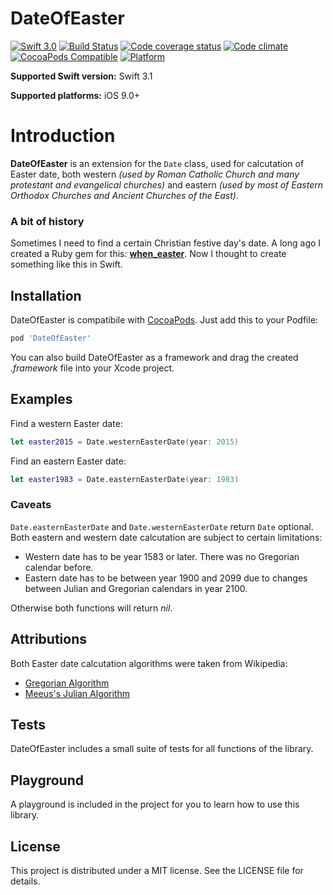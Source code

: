 # DateOfEaster
[![Swift 3.0](https://img.shields.io/badge/Swift-3.1-yellow.svg?style=flat-square)](https://developer.apple.com/swift/) [![Build Status](https://img.shields.io/travis/Loyolny/DateOfEaster/master.svg?style=flat-square)](https://travis-ci.org/Loyolny/DateOfEaster) [![Code coverage status](https://img.shields.io/codecov/c/github/Loyolny/DateOfEaster.svg?style=flat-square)](http://codecov.io/github/Loyolny/DateOfEaster) [![Code climate](https://img.shields.io/codeclimate/github/Loyolny/DateOfEaster.svg?style=flat-square)](https://codeclimate.com/github/Loyolny/DateOfEaster) [![CocoaPods Compatible](https://img.shields.io/cocoapods/v/DateOfEaster.svg?style=flat-square)](https://img.shields.io/cocoapods/v/DateOfEaster) [![Platform](https://img.shields.io/cocoapods/p/DateOfEaster.svg?style=flat-square)](http://cocoadocs.org/docsets/DateOfEaster)

**Supported Swift version:** Swift 3.1

**Supported platforms:** iOS 9.0+

# Introduction
**DateOfEaster** is an extension for the `Date` class, used for calcutation of Easter date, both western _(used by Roman Catholic Church and many protestant and evangelical churches)_ and eastern _(used by most of Eastern Orthodox Churches and Ancient Churches of the East)_.

### A bit of history
Sometimes I need to find a certain Christian festive day's date. A long ago I created a Ruby gem for this: **[when_easter](https://github.com/Loyolny/when_easter)**. Now I thought to create something like this in Swift.

## Installation
DateOfEaster is compatibile with [CocoaPods](http://cocoapods.org/). Just add this to
your Podfile:

```ruby
pod 'DateOfEaster'
```

You can also build DateOfEaster as a framework and drag the created _.framework_ file into your Xcode project.

## Examples
Find a western Easter date:
```Swift
let easter2015 = Date.westernEasterDate(year: 2015)
```

Find an eastern Easter date:
```Swift
let easter1983 = Date.easternEasterDate(year: 1983)
```
### Caveats
`Date.easternEasterDate` and `Date.westernEasterDate` return `Date` optional. Both eastern and western date calcutation are subject to certain limitations:
* Western date has to be year 1583 or later. There was no Gregorian calendar before.
* Eastern date has to be between year 1900 and 2099 due to changes between Julian and Gregorian calendars in year 2100.

Otherwise both functions will return *nil*.

## Attributions

Both Easter date calcutation algorithms were taken from Wikipedia:
* [Gregorian Algorithm](https://en.wikipedia.org/wiki/Computus#Anonymous_Gregorian_algorithm)
* [Meeus's Julian Algorithm](https://en.wikipedia.org/wiki/Computus#Meeus.27_Julian_algorithm)

## Tests
DateOfEaster includes a small suite of tests for all functions of the library.

## Playground
A playground is included in the project for you to learn how to use this library.

## License

This project is distributed under a MIT license. See the LICENSE file
for details.
